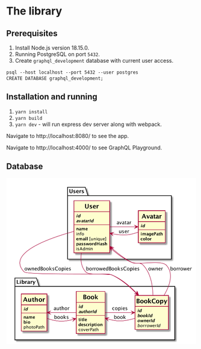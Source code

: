 # The library

## Prerequisites

1. Install Node.js version 18.15.0.
2. Running PostgreSQL on port `5432`.
3. Create `graphql_development` database with current user access.

```
psql --host localhost --port 5432 --user postgres
CREATE DATABASE graphql_development;
```

## Installation and running

1. `yarn install`
2. `yarn build`
3. `yarn dev` - will run express dev server along with webpack.

Navigate to http://localhost:8080/ to see the app.

Navigate to http://localhost:4000/ to see GraphQL Playground.

## Database

![Database Diagram](docs/database.png)
